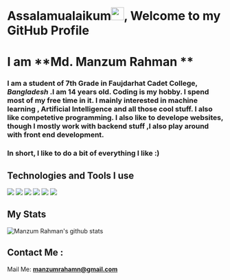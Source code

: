 # Assalamualaikum<img src="https://raw.githubusercontent.com/MartinHeinz/MartinHeinz/master/wave.gif" width="30px">, Welcome to my GitHub Profile

# I am **Md. Manzum Rahman **
### I am a student of 7th Grade in Faujdarhat Cadet College, *Bangladesh* .I am 14 years old. Coding is my hobby. I spend most of my free time in it. I mainly interested in machine learning , Artificial Intelligence and all those cool stuff. I also like competetive programming. I also like to develope websites, though I mostly  work with backend stuff ,I also play around with front end development. 
### **In short, I like to do a bit of everything I like :)**
  


## Technologies and Tools I use
![](https://img.shields.io/badge/Editor-VScode-informational?style=flat&logo=<LOGO_NAME>&logoColor=white&color=2bbc8a)
![](https://img.shields.io/badge/OS-Windows-informational?style=flat&logo=<LOGO_NAME>&logoColor=white&color=2bbc8a)
![](https://img.shields.io/badge/Language-HTML-informational?style=flat&logo=<LOGO_NAME>&logoColor=white&color=2bbc8a)
![](https://img.shields.io/badge/Language-CSS-informational?style=flat&logo=<LOGO_NAME>&logoColor=white&color=2bbc8a)
![](https://img.shields.io/badge/Language-JavaScript-informational?style=flat&logo=<LOGO_NAME>&logoColor=white&color=2bbc8a)
![](https://img.shields.io/badge/FrameWork-ReactJS-brightgreen)



## My Stats
![Manzum Rahman's github stats](https://github-readme-stats.vercel.app/api?username=manzumrahman&show_icons=true&theme=radical)


## **Contact Me** :
Mail Me: **manzumrahamn@gmail.com**
